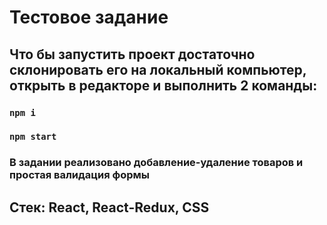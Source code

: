 # Тестовое задание
## Что бы запустить проект достаточно склонировать его на локальный компьютер, открыть в редакторе и выполнить 2 команды: 
### `npm i`
### `npm start`
### В задании реализовано добавление-удаление товаров и простая валидация формы
## Стек: React, React-Redux, CSS
